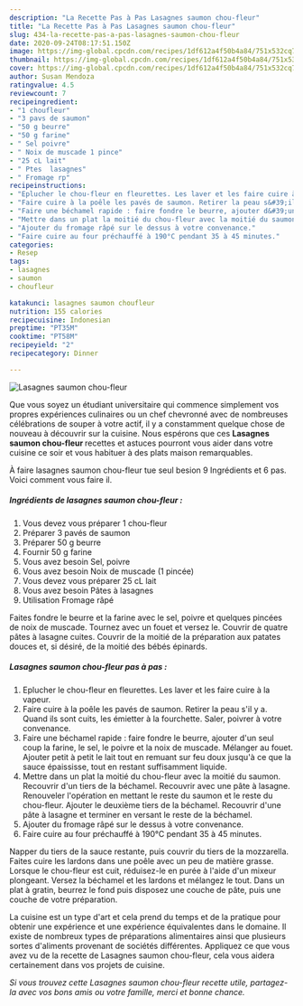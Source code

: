```yaml
---
description: "La Recette Pas à Pas Lasagnes saumon chou-fleur"
title: "La Recette Pas à Pas Lasagnes saumon chou-fleur"
slug: 434-la-recette-pas-a-pas-lasagnes-saumon-chou-fleur
date: 2020-09-24T08:17:51.150Z
image: https://img-global.cpcdn.com/recipes/1df612a4f50b4a84/751x532cq70/lasagnes-saumon-chou-fleur-photo-principale-de-la-recette.jpg
thumbnail: https://img-global.cpcdn.com/recipes/1df612a4f50b4a84/751x532cq70/lasagnes-saumon-chou-fleur-photo-principale-de-la-recette.jpg
cover: https://img-global.cpcdn.com/recipes/1df612a4f50b4a84/751x532cq70/lasagnes-saumon-chou-fleur-photo-principale-de-la-recette.jpg
author: Susan Mendoza
ratingvalue: 4.5
reviewcount: 7
recipeingredient:
- "1 choufleur"
- "3 pavs de saumon"
- "50 g beurre"
- "50 g farine"
- " Sel poivre"
- " Noix de muscade 1 pince"
- "25 cL lait"
- " Ptes  lasagnes"
- " Fromage rp"
recipeinstructions:
- "Eplucher le chou-fleur en fleurettes. Les laver et les faire cuire à la vapeur."
- "Faire cuire à la poêle les pavés de saumon. Retirer la peau s&#39;il y a. Quand ils sont cuits, les émietter à la fourchette. Saler, poivrer à votre convenance."
- "Faire une béchamel rapide : faire fondre le beurre, ajouter d&#39;un seul coup la farine, le sel, le poivre et la noix de muscade. Mélanger au fouet. Ajouter petit à petit le lait tout en remuant sur feu doux jusqu&#39;à ce que la sauce épaississe, tout en restant suffisamment liquide."
- "Mettre dans un plat la moitié du chou-fleur avec la moitié du saumon. Recouvrir d&#39;un tiers de la béchamel. Recouvrir avec une pâte à lasagne. Renouveler l&#39;opération en mettant le reste du saumon et le reste du chou-fleur. Ajouter le deuxième tiers de la béchamel. Recouvrir d&#39;une pâte à lasagne et terminer en versant le reste de la béchamel."
- "Ajouter du fromage râpé sur le dessus à votre convenance."
- "Faire cuire au four préchauffé à 190°C pendant 35 à 45 minutes."
categories:
- Resep
tags:
- lasagnes
- saumon
- choufleur

katakunci: lasagnes saumon choufleur 
nutrition: 155 calories
recipecuisine: Indonesian
preptime: "PT35M"
cooktime: "PT58M"
recipeyield: "2"
recipecategory: Dinner

---
```



![Lasagnes saumon chou-fleur](https://img-global.cpcdn.com/recipes/1df612a4f50b4a84/751x532cq70/lasagnes-saumon-chou-fleur-photo-principale-de-la-recette.jpg)

Que vous soyez un étudiant universitaire qui commence simplement vos propres expériences culinaires ou un chef chevronné avec de nombreuses célébrations de souper à votre actif, il y a constamment quelque chose de nouveau à découvrir sur la cuisine. Nous espérons que ces <strong> Lasagnes saumon chou-fleur </strong> recettes et astuces pourront vous aider dans votre cuisine ce soir et vous habituer à des plats maison remarquables.

<!--inarticleads1-->

À faire lasagnes saumon chou-fleur tue seul besion 9 Ingrédients et 6 pas. Voici comment vous faire il.

##### Ingrédients de lasagnes saumon chou-fleur :

1. Vous devez vous préparer 1 chou-fleur
1. Préparer 3 pavés de saumon
1. Préparer 50 g beurre
1. Fournir 50 g farine
1. Vous avez besoin  Sel, poivre
1. Vous avez besoin  Noix de muscade (1 pincée)
1. Vous devez vous préparer 25 cL lait
1. Vous avez besoin  Pâtes à lasagnes
1. Utilisation  Fromage râpé


Faites fondre le beurre et la farine avec le sel, poivre et quelques pincées de noix de muscade. Tournez avec un fouet et versez le. Couvrir de quatre pâtes à lasagne cuites. Couvrir de la moitié de la préparation aux patates douces et, si désiré, de la moitié des bébés épinards. 

<!--inarticleads2-->

##### Lasagnes saumon chou-fleur pas à pas :

1. Eplucher le chou-fleur en fleurettes. Les laver et les faire cuire à la vapeur.
1. Faire cuire à la poêle les pavés de saumon. Retirer la peau s&#39;il y a. Quand ils sont cuits, les émietter à la fourchette. Saler, poivrer à votre convenance.
1. Faire une béchamel rapide : faire fondre le beurre, ajouter d&#39;un seul coup la farine, le sel, le poivre et la noix de muscade. Mélanger au fouet. Ajouter petit à petit le lait tout en remuant sur feu doux jusqu&#39;à ce que la sauce épaississe, tout en restant suffisamment liquide.
1. Mettre dans un plat la moitié du chou-fleur avec la moitié du saumon. Recouvrir d&#39;un tiers de la béchamel. Recouvrir avec une pâte à lasagne. Renouveler l&#39;opération en mettant le reste du saumon et le reste du chou-fleur. Ajouter le deuxième tiers de la béchamel. Recouvrir d&#39;une pâte à lasagne et terminer en versant le reste de la béchamel.
1. Ajouter du fromage râpé sur le dessus à votre convenance.
1. Faire cuire au four préchauffé à 190°C pendant 35 à 45 minutes.


Napper du tiers de la sauce restante, puis couvrir du tiers de la mozzarella. Faites cuire les lardons dans une poêle avec un peu de matière grasse. Lorsque le chou-fleur est cuit, réduisez-le en purée à l&#39;aide d&#39;un mixeur plongeant. Versez la béchamel et les lardons et mélangez le tout. Dans un plat à gratin, beurrez le fond puis disposez une couche de pâte, puis une couche de votre préparation. 

<!--inarticleads1-->

<p>
La cuisine est un type d'art et cela prend du temps et de la pratique pour obtenir une expérience et une expérience équivalentes dans le domaine. Il existe de nombreux types de préparations alimentaires ainsi que plusieurs sortes d'aliments provenant de sociétés différentes. Appliquez ce que vous avez vu de la recette de Lasagnes saumon chou-fleur, cela vous aidera certainement dans vos projets de cuisine.
</p>

<p>
<i>Si vous trouvez cette Lasagnes saumon chou-fleur recette utile, partagez-la avec vos bons amis ou votre famille, merci et bonne chance.</i>
</p>
